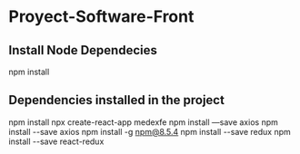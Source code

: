 # Proyect-Software-Front

## Install Node Dependecies 
npm install

## Dependencies installed in the project
npm install
npx create-react-app medexfe
npm install —save axios 
npm install --save axios 
npm install -g npm@8.5.4 
npm install --save redux 
npm install --save react-redux
